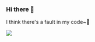 ### Hi there 👋

I think there's a fault in my code~🌟

<div style="display:flex; align-items: flex-start;">
<img align="center" src="https://github-readme-stats.vercel.app/api/top-langs/?username=jennyrrrrr&hide=css&title_color=ffffff&text_color=c9cacc&icon_color=2bbc8a&bg_color=1d1f21" />
<!-- <img align="center" src="https://github-readme-stats.vercel.app/api?username=jennyrrrrr&show_icons=true&line_height=27&count_private=true&title_color=ffffff&text_color=c9cacc&icon_color=2bbc8a&bg_color=1d1f21" alt="Martin's GitHub Stats" /> -->
</div>

<!--
**jennyrrrrr/jennyrrrrr** is a ✨ _special_ ✨ repository because its `README.md` (this file) appears on your GitHub profile.

Here are some ideas to get you started:

- 🔭 I’m currently working on ...
- 🌱 I’m currently learning ...
- 👯 I’m looking to collaborate on ...
- 🤔 I’m looking for help with ...
- 💬 Ask me about ...
- 📫 How to reach me: ...
- 😄 Pronouns: ...
- ⚡ Fun fact: ...
-->
